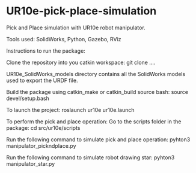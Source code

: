 # UR10e-pick-place-simulation
Pick and Place simulation with UR10e robot manipulator.

Tools used:
SolidWorks, Python, Gazebo, RViz

Instructions to run the package:

Clone the repository into you catkin workspace:
git clone ....

UR10e_SolidWorks_models directory contains all the SolidWorks models used to export the URDF file.

Build the package using catkin_make or catkin_build
source bash: source devel/setup.bash

To launch the project:
roslaunch ur10e ur10e.launch

To perform the pick and place operation:
Go to the scripts folder in the package:
cd src/ur10e/scripts

Run the following command to simulate pick and place operation:
pyhton3 manipulator_pickndplace.py

Run the following command to simulate robot drawing star:
pyhton3 manipulator_star.py
